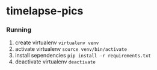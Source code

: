 # timelapse-pics

### Running
1. create virtualenv `virtualenv venv`
2. activate virtualenv `source venv/bin/activate`
3. install sependencies `pip install -r requirements.txt`
4. deactivate virtualenv `deactivate`